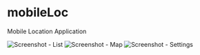 mobileLoc
=========

Mobile Location Application

![Screenshot - List](https://dl.dropboxusercontent.com/u/30415492/Belly%20App/List.png "List View")
![Screenshot - Map](https://dl.dropboxusercontent.com/u/30415492/Belly%20App/Map.png "Map View")
![Screenshot - Settings](https://dl.dropboxusercontent.com/u/30415492/Belly%20App/Settings.png "Settings View")
